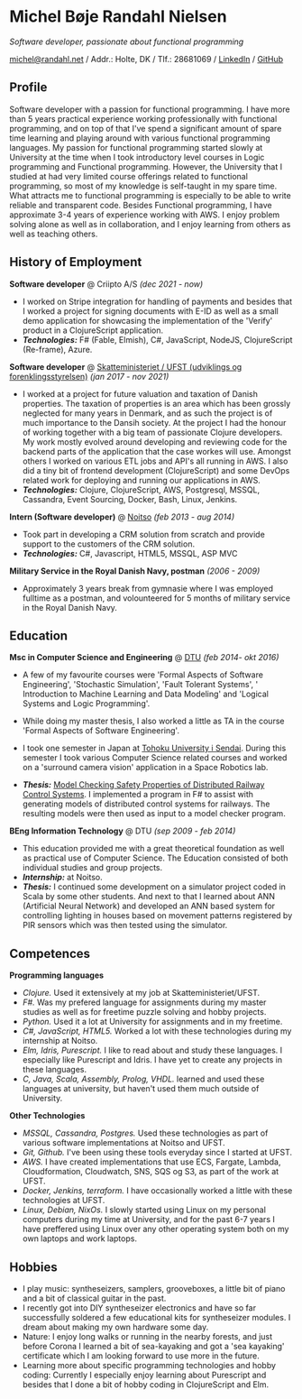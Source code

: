 # Michel Bøje Randahl Nielsen

_Software developer, passionate about functional programming_

michel@randahl.net / Addr.: Holte, DK / Tlf.: 28681069 / [LinkedIn](www.linkedin.com/in/michel-randahl) / [GitHub](https://github.com/michelrandahl)

## Profile
Software developer with a passion for functional programming. I have more than 5 years practical experience working professionally with functional programming, and on top of that I've spend a significant amount of spare time learning and playing around with various functional programming languages. My passion for functional programming started slowly at University at the time when I took introductory level courses in Logic programming and Functional programming. However, the University that I studied at had very limited course offerings related to functional programming, so most of my knowledge is self-taught in my spare time. What attracts me to functional programming is especially to be able to write reliable and transparent code.
Besides Functional programming, I have approximate 3-4 years of experience working with AWS.
I enjoy problem solving alone as well as in collaboration, and I enjoy learning from others as well as teaching others.

## History of Employment
**Software developer** @ Criipto A/S _(dec 2021 - now)_
- I worked on Stripe integration for handling of payments and besides that I worked a project for signing documents with E-ID as well as a small demo application for showcasing the implementation of the 'Verify' product in a ClojureScript application.
- **_Technologies:_** F# (Fable, Elmish), C#, JavaScript, NodeJS, ClojureScript (Re-frame), Azure.

**Software developer** @ [Skatteministeriet / UFST (udviklings og forenklingsstyrelsen)](https://www.ufst.dk/) _(jan 2017 - nov 2021)_
- I worked at a project for future valuation and taxation of Danish properties. The taxation of properties is an area which has been grossly neglected for many years in Denmark, and as such the project is of much importance to the Dansih society. At the project I had the honour of working together with a big team of passionate Clojure developers. My work mostly evolved around developing and reviewing code for the backend parts of the application that the case workes will use. Amongst others I worked on various ETL jobs and API's all running in AWS. I also did a tiny bit of frontend development (ClojureScript) and some DevOps related work for deploying and running our applications in AWS.
- **_Technologies:_** Clojure, ClojureScript, AWS, Postgresql, MSSQL, Cassandra, Event Sourcing, Docker, Bash, Linux, Jenkins.

**Intern (Software developer)** @ [Noitso](https://www.noitso.dk/) _(feb 2013 - aug 2014)_
- Took part in developing a CRM solution from scratch and provide support to the customers of the CRM solution.
- **_Technologies:_** C#, Javascript, HTML5, MSSQL, ASP MVC

**Military Service in the Royal Danish Navy, postman** _(2006 - 2009)_
- Approximately 3 years break from gymnasie where I was employed fulltime as a postman, and volounteered for 5 months of military service in the Royal Danish Navy.

## Education

**Msc in Computer Science and Engineering** @ [DTU](https://www.dtu.dk/english/education/msc/programmes/computer_science_and_engineering) _(feb 2014- okt 2016)_
- A few of my favourite courses were 'Formal Aspects of Software Engineering', 'Stochastic Simulation', 'Fault Tolerant Systems', '
Introduction to Machine Learning and Data Modeling' and 'Logical Systems and Logic Programming'.
- While doing my master thesis, I also worked a little as TA in the course 'Formal Aspects of Software Engineering'.
- I took one semester in Japan at [Tohoku University i Sendai](https://www.eng.tohoku.ac.jp/english/). During this semester I took various Computer Science related courses and worked on a 'surround camera vision' application in a Space Robotics lab.

- **_Thesis:_** [Model Checking Safety Properties of Distributed Railway Control Systems](http://www2.imm.dtu.dk/pubdb/edoc/imm6955.pdf). I implemented a program in F# to assist with generating models of distributed control systems for railways. The resulting models were then used as input to a model checker program.

**BEng Information Technology** @ DTU _(sep 2009 - feb 2014)_
- This education provided me with a great theoretical foundation as well as practical use of Computer Science. The Education consisted of both individual studies and group projects.
- **_Internship:_** at Noitso.
- **_Thesis:_** I continued some development on a simulator project coded in Scala by some other students. And next to that I learned about ANN (Artificial Neural Network) and developed an ANN based system for controlling lighting in houses based on movement patterns registered by PIR sensors which was then tested using the simulator.

## Competences
**Programming languages**
- *Clojure.* Used it extensively at my job at Skatteministeriet/UFST.
- *F#.* Was my prefered language for assignments during my master studies as well as for freetime puzzle solving and hobby projects.
- *Python.* Used it a lot at University for assignments and in my freetime.
- *C#, JavaScript, HTML5.* Worked a lot with these technologies during my internship at Noitso.
- *Elm, Idris, Purescript.* I like to read about and study these languages. I especially like Purescript and Idris. I have yet to create any projects in these languages.
- *C, Java, Scala, Assembly, Prolog, VHDL.* learned and used these languages at university, but haven't used them much outside of University.

**Other Technologies**
- *MSSQL, Cassandra, Postgres.* Used these technologies as part of various software implementations at Noitso and UFST.
- *Git, Github.* I've been using these tools everyday since I started at UFST.
- *AWS.* I have created implementations that use ECS, Fargate, Lambda, Cloudformation, Cloudwatch, SNS, SQS og S3, as part of the work at UFST.
- *Docker, Jenkins, terraform.* I have occasionally worked a little with these technologies at UFST.
- *Linux, Debian, NixOs.* I slowly started using Linux on my personal computers during my time at University, and for the past 6-7 years I have preffered using Linux over any other operating system both on my own laptops and work laptops.

## Hobbies
- I play music: syntheseizers, samplers, grooveboxes, a little bit of piano and a bit of classical guitar in the past.
- I recently got into DIY syntheseizer electronics and have so far successfully soldered a few educational kits for syntheseizer modules. I dream about making my own hardware some day.
- Nature: I enjoy long walks or running in the nearby forests, and just before Corona I learned a bit of sea-kayaking and got a 'sea kayaking' certificate which I am looking forward to use more in the future.
- Learning more about specific programming technologies and hobby coding: Currently I especially enjoy learning about Purescript and besides that I done a bit of hobby coding in ClojureScript and Elm.
